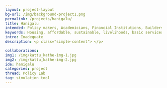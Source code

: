 ```yaml
---
layout: project-layout
bg-url: /img/background-project1.png
permalink: /projects/hanigalu/
title: Hanigalu
intended: Policy makers, Academicians, Financial Institutions, Builders
keywords: Housing, affordable, sustainable, livelihoods, basic services, modelling, tools
intro: Inadequate  
description: <p class="simple-content"> </p>

collaborations:
img1: /img/kattu_kathe-img-1.jpg
img2: /img/kattu_kathe-img-2.jpg
ide: hanigalu
categories: project
thread: Policy Lab
tag: simulation tool
---
```


